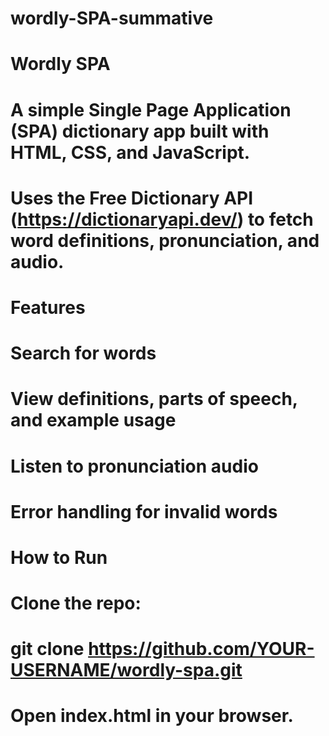 # wordly-SPA-summative
# Wordly SPA

# A simple Single Page Application (SPA) dictionary app built with HTML, CSS, and JavaScript.
# Uses the Free Dictionary API (https://dictionaryapi.dev/) to fetch word definitions, pronunciation, and audio.

# Features

# Search for words

# View definitions, parts of speech, and example usage

# Listen to pronunciation audio

# Error handling for invalid words

# How to Run

# Clone the repo:
# git clone https://github.com/YOUR-USERNAME/wordly-spa.git

# Open index.html in your browser.
